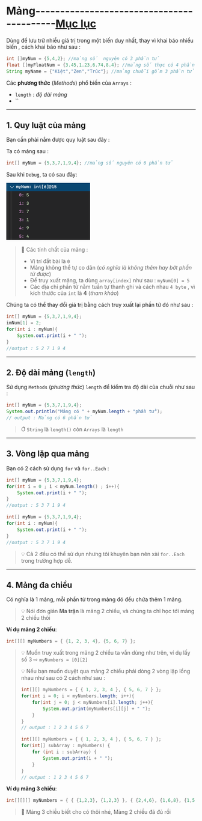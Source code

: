 # Mảng------------------------------------------[Mục lục](https://github.com/Zenfection/Java)

Dùng để lưu trữ nhiều giá trị trong một biến duy nhất, thay vì khai báo nhiều biến , cách khai báo như sau : 

```java
int []myNum = {5,4,2}; //mảng số  nguyên có 3 phần tử 
float []myFloatNum = {3.45,1.23,6.74,8.4}; //mảng số thực có 4 phần tử
String myName = {"Kiệt","Zen","Trúc"}; //mảng chuỗi gồm 3 phần tử
```

Các **phương thức** (*Methods*) phổ biến của `Arrays` :

- `length` : *độ dài mảng*
- ``

---

## 1. Quy luật của mảng

Bạn cần phải nắm được quy luật sau đây : 

Ta có mảng sau : 

```java
int[] myNum = {5,3,7,1,9,4}; //mảng số nguyên có 6 phần tử
```

Sau khi `Debug`, ta có sau đây: 

![Ảnh chụp Màn hình 2021-01-31 lúc 13.35.45.png](https://raw.githubusercontent.com/Zenfection/Image/master/2021/01/31-13-36-04-A%CC%89nh%20chu%CC%A3p%20Ma%CC%80n%20hi%CC%80nh%202021-01-31%20lu%CC%81c%2013.35.45.png)

> 🧨 Các tính chất của mảng : 
> 
> - Vị trí đắt bài là `0`
> - Mảng không thể tự co dãn (*có nghĩa là không thêm hay bớt phần tử được*)
> - Để truy xuất mảng, ta dùng `array[index]` như sau : `myNum[0] = 5`
> - Các địa chỉ phần tử nằm tuần tự thanh ghi và cách nhau `4 byte` , vì kích thước của `int` là **4** (*tham khảo*)

Chúng ta có thể thay đổi giá trị bằng cách truy xuất lại phần tử đó như sau : 

```java
int[] myNum = {5,3,7,1,9,4};
imNum[1] = 2;
for(int i : myNum){
    System.out.print(i + " ");
}
//output : 5 2 7 1 9 4
```

---

## 2. Độ dài mảng (`length`)

Sử dụng `Methods` (*phương thức*) `length` để kiểm tra độ dài của chuỗi như sau :

```java
int[] myNum = {5,3,7,1,9,4};
System.out.println("Mảng có " + myNum.length + "phần tử");
// output : Mảng có 6 phần tử
```

> Ở `String` là `length()` còn `Arrays` là `length`

---

## 3. Vòng lặp qua mảng

Bạn có 2 cách sử dụng `for` và `for..Each` : 

```java
int[] myNum = {5,3,7,1,9,4};
for(int i = 0 ; i < myNum.length() ; i++){
    System.out.print(i + " ");
}
//output : 5 3 7 1 9 4
```

```java
int[] myNum = {5,3,7,1,9,4};
for(int i : myNum){
    System.out.print(i + " ");
}
//output : 5 3 7 1 9 4
```

> 💡 Cả 2 đều có thể sử dụn nhưng tôi khuyên bạn nên xài `for..Each` trong trường hợp dễ.

---

## 4. Mảng đa chiều

Có nghĩa là 1 mảng, mỗi phần tử trong mảng đó đều chứa thêm 1 mảng.

> 💡 Nói đơn giản **Ma trận** là mảng 2 chiều, và chúng ta chỉ học tới mảng 2 chiều thôi

**Ví dụ mảng 2 chiều**: 

```java
int[][] myNumbers = { {1, 2, 3, 4}, {5, 6, 7} };
```

> 💡 Muốn truy xuất trong mảng 2 chiều ta vẫn dùng như trên, ví dụ lấy số 3 ⇨ `myNumbers = [0][2]`
> 
> 💡 Nếu bạn muốn duyệt qua mảng 2 chiều phải dòng 2 vòng lặp lồng nhau như sau có 2 cách như sau : 
> 
> ```java
> int[][] myNumbers = { { 1, 2, 3, 4 }, { 5, 6, 7 } };
> for(int i = 0; i < myNumbers.length; i++){
>     for(int j = 0; j < myNumbers[i].length; j++){
>         System.out.print(myNumbers[i][j] + " ");
>     }
> }
> // output : 1 2 3 4 5 6 7
> ```
> 
> ```java
> int[][] myNumbers = { { 1, 2, 3, 4 }, { 5, 6, 7 } };
> for(int[] subArray : myNumbers) {
>     for (int i : subArray) {
>         System.out.print(i + " ");
>     }
> }
> // output : 1 2 3 4 5 6 7
> ```

**Ví dụ mảng 3 chiều**: 

```java
int[][][] myNumbers = { { {1,2,3}, {1,2,3} }, { {2,4,6}, {1,6,8}, {1,5,7} } };
```

> 🚀 Mảng 3 chiều biết cho có thôi nhé, Mảng 2 chiều đã đủ rồi
